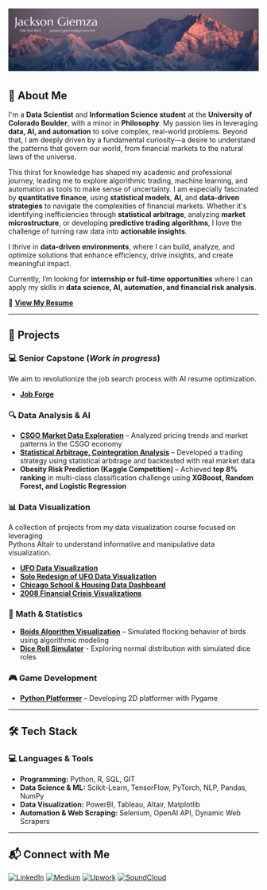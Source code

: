 # ![Banner](https://github.com/JacksonGiemza/JacksonGiemza/blob/main/Jackson%20Giemza.png)

## 👋 About Me  

I'm a **Data Scientist** and **Information Science student** at the **University of Colorado Boulder**, with a minor in **Philosophy**. My passion lies in leveraging **data, AI, and automation** to solve complex, real-world problems. Beyond that, I am deeply driven by a fundamental curiosity—a desire to understand the patterns that govern our world, from financial markets to the natural laws of the universe.

This thirst for knowledge has shaped my academic and professional journey, leading me to explore algorithmic trading, machine learning, and automation as tools to make sense of uncertainty. I am especially fascinated by **quantitative finance**, using **statistical models**, **AI**, and **data-driven strategies** to navigate the complexities of financial markets. Whether it's identifying inefficiencies through **statistical arbitrage**, analyzing **market microstructure**, or developing **predictive trading algorithms**, I love the challenge of turning raw data into **actionable insights**.

I thrive in **data-driven environments**, where I can build, analyze, and optimize solutions that enhance efficiency, drive insights, and create meaningful impact.  

Currently, I’m looking for **internship or full-time opportunities** where I can apply my skills in **data science, AI, automation, and financial risk analysis**.  

📄 **[View My Resume](https://github.com/JacksonGiemza/JacksonGiemza/blob/main/Giemza_Jackson_Resume_2025.pdf)**  

---

## 🚀 Projects  

### 💻 **Senior Capstone** (*Work in progress*)  
We aim to revolutionize the job search process with AI resume optimization.
- **[Job Forge](https://github.com/uniquedapoet/Job-Forge)** 

### 🔍 **Data Analysis & AI**  
- **[CSGO Market Data Exploration](https://github.com/JacksonGiemza/csgo_market_data_analysis)** – Analyzed pricing trends and market patterns in the CSGO economy
- **[Statistical Arbitrage, Cointegration Analysis](https://github.com/JacksonGiemza/stat-arb)** – Developed a trading strategy using statistical arbitrage and backtested with real market data  
- **Obesity Risk Prediction (Kaggle Competition)** – Achieved **top 8% ranking** in multi-class classification challenge using **XGBoost, Random Forest, and Logistic Regression**  

### 📊 **Data Visualization**  
A collection of projects from my data visualization course focused on leveraging <br>
Pythons Altair to understand informative and manipulative data visualization.
- **[UFO Data Visualization](https://github.com/JacksonGiemza/ufo-data-vis-4602)**  
- **[Solo Redesign of UFO Data Visualization](https://github.com/JacksonGiemza/info4602-final-solo-redesign)**  
- **[Chicago School & Housing Data Dashboard](https://github.com/JacksonGiemza/chi-data-dashboard)**  
- **[2008 Financial Crisis Visualizations](https://github.com/JacksonGiemza/2008-financial-crisis-visualizations)**  

### 🧪 **Math & Statistics**  
- **[Boids Algorithm Visualization](https://github.com/JacksonGiemza/boids-algorithm)** – Simulated flocking behavior of birds using algorithmic modeling  
- **[Dice Roll Simulator](https://github.com/JacksonGiemza/dice-roll-simulator)** - Exploring normal distribution with simulated dice roles

### 🎮 **Game Development**  
- **[Python Platformer]()** – Developing 2D platformer with Pygame

---

## 🛠 Tech Stack  

### 💻 **Languages & Tools**  
- **Programming:** Python, R, SQL, GIT
- **Data Science & ML:** Scikit-Learn, TensorFlow, PyTorch, NLP, Pandas, NumPy  
- **Data Visualization:** PowerBI, Tableau, Altair, Matplotlib
- **Automation & Web Scraping:** Selenium, OpenAI API, Dynamic Web Scrapers  
---

## 📬 Connect with Me  

[![LinkedIn](https://img.shields.io/badge/LinkedIn-%230077B5.svg?style=for-the-badge&logo=linkedin&logoColor=white)](https://www.linkedin.com/in/jackson-giemza/)
[![Medium](https://img.shields.io/badge/Medium-12100E?style=for-the-badge&logo=medium&logoColor=white)](https://medium.com/@jacksong02.jg)
[![Upwork](https://img.shields.io/badge/Upwork-6FDA44?style=for-the-badge&logo=upwork&logoColor=white)](https://www.upwork.com/freelancers/~019a597cca50b0200d)
[![SoundCloud](https://img.shields.io/badge/SoundCloud-ff5500?style=for-the-badge&logo=soundcloud&logoColor=white)](https://soundcloud.com/seenyween)
